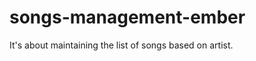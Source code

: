songs-management-ember
======================

It's about maintaining the list of songs based on artist.
